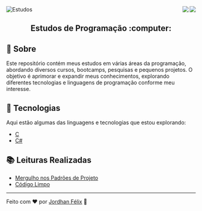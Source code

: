 <img alt="Estudos" src="https://user-images.githubusercontent.com/46610114/118693618-9a594b80-b7e1-11eb-826b-a06c125022c9.png" />

<a href="https://badges.pufler.dev">
<img align="right" src="https://badges.pufler.dev/visits/jordhanfelix/estudos">
</a> 
<a href="https://opensource.org/licenses/MIT">
<img align="right" src="https://img.shields.io/npm/l/express">
</a>

<br/>

<h2 align="center">
  Estudos de Programação :computer:
</h2>

## :page_facing_up: Sobre

Este repositório contém meus estudos em várias áreas da programação, abordando diversos cursos, bootcamps, pesquisas e pequenos projetos. O objetivo é aprimorar e expandir meus conhecimentos, explorando diferentes tecnologias e linguagens de programação conforme meu interesse.

## :wrench: Tecnologias

Aqui estão algumas das linguagens e tecnologias que estou explorando:

- [C](https://github.com/JordhanFelix/estudos/tree/main/C)
- [C#](https://github.com/JordhanFelix/estudos/tree/main/Csharp)

## :books: Leituras Realizadas

- [Mergulho nos Padrões de Projeto](https://refactoring.guru/pt-br/design-patterns/book) 
- [Código Limpo](https://www.amazon.com.br/C%C3%B3digo-limpo-Robert-C-Martin/dp/8576082675/) 


---

Feito com :heart: por [Jordhan Félix](https://github.com/JordhanFelix) :wave:
